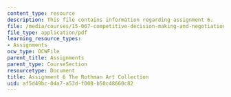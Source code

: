 ```yaml
---
content_type: resource
description: This file contains information regarding assignment 6.
file: /media/courses/15-067-competitive-decision-making-and-negotiation-spring-2011/af5d49bc04a7a53df008b50c48660c82_MIT15_067S11_assgn06.pdf
file_type: application/pdf
learning_resource_types:
- Assignments
ocw_type: OCWFile
parent_title: Assignments
parent_type: CourseSection
resourcetype: Document
title: Assignment 6 The Rothman Art Collection
uid: af5d49bc-04a7-a53d-f008-b50c48660c82
---
```

